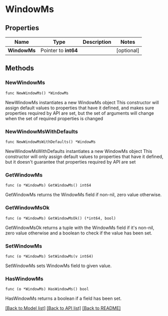 # WindowMs

## Properties

Name | Type | Description | Notes
------------ | ------------- | ------------- | -------------
**WindowMs** | Pointer to **int64** |  | [optional] 

## Methods

### NewWindowMs

`func NewWindowMs() *WindowMs`

NewWindowMs instantiates a new WindowMs object
This constructor will assign default values to properties that have it defined,
and makes sure properties required by API are set, but the set of arguments
will change when the set of required properties is changed

### NewWindowMsWithDefaults

`func NewWindowMsWithDefaults() *WindowMs`

NewWindowMsWithDefaults instantiates a new WindowMs object
This constructor will only assign default values to properties that have it defined,
but it doesn't guarantee that properties required by API are set

### GetWindowMs

`func (o *WindowMs) GetWindowMs() int64`

GetWindowMs returns the WindowMs field if non-nil, zero value otherwise.

### GetWindowMsOk

`func (o *WindowMs) GetWindowMsOk() (*int64, bool)`

GetWindowMsOk returns a tuple with the WindowMs field if it's non-nil, zero value otherwise
and a boolean to check if the value has been set.

### SetWindowMs

`func (o *WindowMs) SetWindowMs(v int64)`

SetWindowMs sets WindowMs field to given value.

### HasWindowMs

`func (o *WindowMs) HasWindowMs() bool`

HasWindowMs returns a boolean if a field has been set.


[[Back to Model list]](../README.md#documentation-for-models) [[Back to API list]](../README.md#documentation-for-api-endpoints) [[Back to README]](../README.md)


